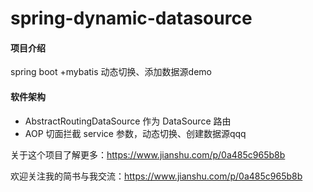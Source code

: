 # spring-dynamic-datasource

#### 项目介绍
spring boot +mybatis 动态切换、添加数据源demo

#### 软件架构
- AbstractRoutingDataSource 作为 DataSource 路由
- AOP 切面拦截 service 参数，动态切换、创建数据源qqq

关于这个项目了解更多：https://www.jianshu.com/p/0a485c965b8b

欢迎关注我的简书与我交流：https://www.jianshu.com/p/0a485c965b8b
